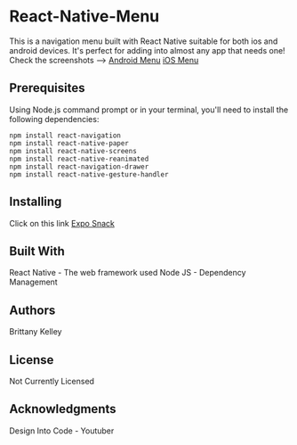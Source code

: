 # **React-Native-Menu**

This is a navigation menu built with React Native suitable for both ios and android devices. It's perfect for adding into almost any app that needs one!
Check the screenshots --> 
[Android Menu](https://github.com/BritK333/react-native-menu/blob/master/screenshots/app-menu-Android.png)
[iOS Menu](https://github.com/BritK333/react-native-menu/blob/master/screenshots/app-menu-ios.png)

## **Prerequisites**

Using Node.js command prompt or in your terminal, you'll need to install the following dependencies:

```
npm install react-navigation
npm install react-native-paper
npm install react-native-screens
npm install react-native-reanimated
npm install react-navigation-drawer
npm install react-native-gesture-handler
```

## **Installing**

Click on this link [Expo Snack](https://snack.expo.io/@bkel333/react-native-menu)

## **Built With**

React Native - The web framework used
Node JS - Dependency Management

## **Authors**

Brittany Kelley

## **License**

Not Currently Licensed

## **Acknowledgments**

Design Into Code - Youtuber
